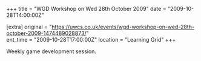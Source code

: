 +++
title = "WGD Workshop on Wed 28th October 2009"
date = "2009-10-28T14:00:00Z"

[extra]
original = "https://uwcs.co.uk/events/wgd-workshop-on-wed-28th-october-2009-1474489028873/"    
ent_time = "2009-10-28T17:00:00Z"
location = "Learning Grid"
+++

Weekly game development session.

